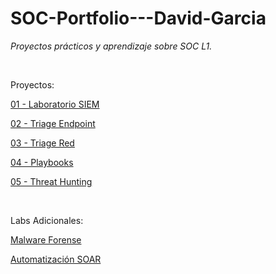 # SOC-Portfolio---David-Garcia
*Proyectos prácticos y aprendizaje sobre SOC L1.*

<br>



Proyectos:

[01 - Laboratorio SIEM](Proyectos/01-Laboratorio-SIEM)

[02 - Triage Endpoint](Proyectos/02-Triage-Endpoint)

[03 - Triage Red](Proyectos/03-Triage-Red)

[04 - Playbooks](Proyectos/04-Playbooks)

[05 - Threat Hunting](Proyectos/05-Threat-Hunting)

<br>

Labs Adicionales:

[Malware Forense](Labs-Adicionales/Malware-Forense)

[Automatización SOAR](Labs-Adicionales/Automatización-SOAR)


